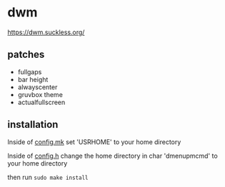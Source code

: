 # dwm
https://dwm.suckless.org/

## patches
- fullgaps
- bar height
- alwayscenter
- gruvbox theme
- actualfullscreen

## installation
Inside of [config.mk](https://github.com/ozpv/dwm/blob/main/config.mk) set 'USRHOME' to your home directory

Inside of [config.h](https://github.com/ozpv/dwm/blob/main/config.h) change the home directory in char 'dmenupmcmd' to your home directory

then run `sudo make install`
